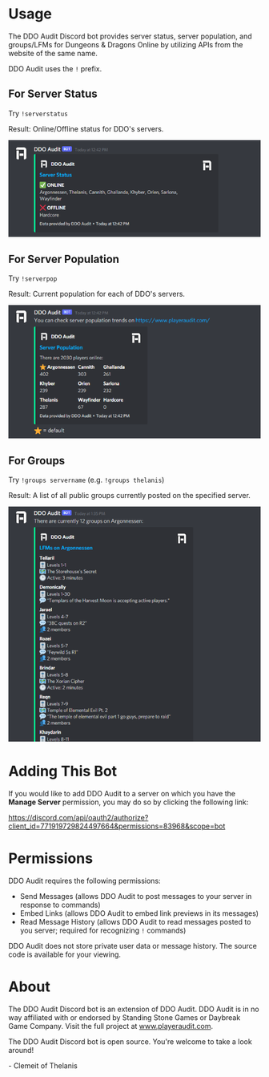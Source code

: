 # Usage

The DDO Audit Discord bot provides server status, server population, and groups/LFMs for Dungeons & Dragons Online by utilizing APIs from the website of the same name.

DDO Audit uses the `!` prefix.

## For Server Status

Try `!serverstatus`

Result: Online/Offline status for DDO's servers.

![Server Status](./img/ddo-audit-discord-serverstatus.png)

## For Server Population

Try `!serverpop`

Result: Current population for each of DDO's servers.

![Server Population](./img/ddo-audit-discord-serverpop.png)

## For Groups

Try `!groups servername` (e.g. `!groups thelanis`)

Result: A list of all public groups currently posted on the specified server.

![Server Groups](./img/ddo-audit-discord-groups.png)

# Adding This Bot

If you would like to add DDO Audit to a server on which you have the **Manage Server** permission, you may do so by clicking the following link:

https://discord.com/api/oauth2/authorize?client_id=771919729824497664&permissions=83968&scope=bot

# Permissions

DDO Audit requires the following permissions:

-  Send Messages (allows DDO Audit to post messages to your server in response to commands)
-  Embed Links (allows DDO Audit to embed link previews in its messages)
-  Read Message History (allows DDO Audit to read messages posted to you server; required for recognizing `!` commands)

DDO Audit does not store private user data or message history. The source code is available for your viewing.

# About

The DDO Audit Discord bot is an extension of DDO Audit. DDO Audit is in no way affiliated with or endorsed by Standing Stone Games or Daybreak Game Company. Visit the full project at www.playeraudit.com.

The DDO Audit Discord bot is open source. You're welcome to take a look around!

\- Clemeit of Thelanis
